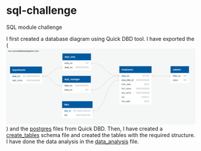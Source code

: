 # sql-challenge
SQL module challenge


I first created a database diagram using Quick DBD tool. I have exported the (![image](EmployeeSQL/QuickDBD-export-image.png)) and the [postgres](EmployeeSQL/QuickDBD-export-postgres.sql) files from Quick DBD. 
Then, I have created a [create_tables](EmployeeSQL/create_tables.sql) schema file and created the tables with the required structure.
I have done the data analysis in the [data_analysis](EmployeeSQL/data_analysis.sql) file. 

